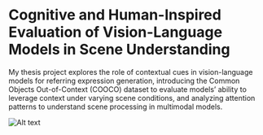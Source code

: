 # Cognitive and Human-Inspired Evaluation of Vision-Language Models in Scene Understanding

My thesis project explores the role of contextual cues in vision-language models for referring expression generation, introducing the Common Objects Out-of-Context (COOCO) dataset to evaluate models’ ability to leverage context under varying scene conditions, and analyzing attention patterns to understand scene processing in multimodal models.


![Alt text](coco.png)

